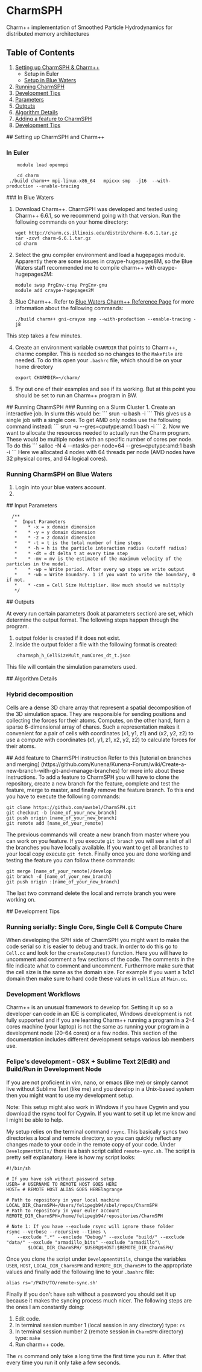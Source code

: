 # CharmSPH
Charm++ implementation of Smoothed Particle Hydrodynamics for distributed memory architectures

## Table of Contents
1. [Setting up CharmSPH & Charm++](#charmsetup)
	* Setup in Euler
	* [Setup in Blue Waters](#bwsetup)   
2. [Running CharmSPH](#runningcharmsph)
3. [Development Tips](#developmenttips)
4. [Parameters](#parameters)
5. [Outputs](#outputs)
6. [Algorithm Details](#algorithmdetails)
7. [Adding a feature to CharmSPH](#addfeature)
8. [Development Tips](#developmenttips)

<a name="charmsetup">
## Setting up CharmSPH and Charm++
</a>

### In Euler

```
	module load openmpi
```

```
	cd charm
 ./build charm++ mpi-linux-x86_64   mpicxx smp  -j16  --with-production --enable-tracing	
```

<a name="bwsetup">
### In Blue Waters
</a>

1. Download Charm++. CharmSPH was developed and tested using Charm++ 6.6.1, so we recommend going with that version. Run  the following commands on your home directory:

	```
	wget http://charm.cs.illinois.edu/distrib/charm-6.6.1.tar.gz
	tar -zxvf charm-6.6.1.tar.gz
	cd charm
	```
	
2. Select the gnu compiler environment and load a hugepages module. Apparently there are some issues in craype-hugepages8M, so the Blue Waters staff recommended me to compile charm++ with craype-hugepages2M:

	```
	module swap PrgEnv-cray PrgEnv-gnu
	module add craype-hugepages2M
	```

3. Blue Charm++. Refer to [Blue Waters Charm++ Reference Page](https://bluewaters.ncsa.illinois.edu/charm) for more information about the following commands:

	```
	./build charm++ gni-crayxe smp --with-production --enable-tracing -j8
	```
This step takes a few minutes.

4. Create an environment variable `CHARMDIR` that points to Charm++, charmc compiler. This is needed so no changes to the `Makefile` are needed. To do this open your `.bashrc` file, which should be on your home directory

	```
	export CHARMDIR=~/charm/
	```
	
5. Try out one of their examples and see if its working. But at this point you should be set to run an Charm++ program in BW.


<a name="runningcharmsph">
## Running CharmSPH
</a>
### Running on a Slurm Cluster
1. Create an interactive job. In slurm this would be: 
```
srun -u bash -i
```
This gives us a single job with a single core. To get AMD only nodes use the following command instead: 
```
srun -u --gres=cputype:amd:1 bash -i
```
2. Now we want to allocate the resources needed to actually run the Charm program. These would be multiple nodes with an specific number of cores per node. To do this
```
salloc -N 4 --ntasks-per-node=64 --gres=cputype:amd:1 bash -i
```
Here we allocated 4 nodes with 64 threads per node (AMD nodes have 32 physical cores, and 64 logical cores).


### Running CharmSPH on Blue Waters

1. Login into your blue waters account. 
2. 

<a name="parameters">
## Input Parameters
</a>

```
  /**
   *  Input Parameters
   *    * -x = x domain dimension
   *    * -y = y domain dimension
   *    * -z = z domain dimension
   *    * -t = t is the total number of time steps
   *    * -h = h is the particle interaction radius (cutoff radius)
   *    * -dt = dt delta t at every time step
   *    * -mv = mv is the estimate of the maximum velocity of the particles in the model.
   *    * -wp = Write period. After every wp steps we write output
   *    * -wb = Write boundary. 1 if you want to write the boundary, 0 if not.
   *    * -csm = Cell Size Multiplier. How much should we multiply
   */
```

<a name="outputs">
## Outputs
</a>

At every run certain parameters (look at parameters section) are set, which determine the output format. The following steps happen through the program.

1. output folder is created if it does not exist.
2. Inside the output folder a file with the following format is created:

```
    charmsph_h_CellSizeMult_numCores_dt_t.json
```

This file will contain the simulation parameters used.


<a name="algorithmdetails">
## Algorithm Details
</a>

### Hybrid decomposition
Cells are a dense 3D chare array that represent a spatial decomposition of the 3D simulation space. They are responsible for sending positions and collecting the forces for their atoms. Computes, on the other hand, form a sparse 6-dimensional array of chares. Such a representation makes it convenient for a pair of cells with coordinates (x1, y1, z1) and (x2, y2, z2) to use a compute with coordinates (x1, y1, z1, x2, y2, z2) to calculate forces for their atoms.

<a name="addfeature">
## Add feature to CharmSPH instruction
</a>
Refer to this [tutorial on branches and merging] (https://github.com/Kunena/Kunena-Forum/wiki/Create-a-new-branch-with-git-and-manage-branches) for more info about these instructions. To add a feature to CharmSPH you will have to clone the repository, create a new branch for the feature, complete and test the feature, merge to master, and finally remove the feature branch. To this end you have to execute the following commands:

```
git clone https://github.com/uwsbel/CharmSPH.git
git checkout -b [name_of_your_new_branch]
git push origin [name_of_your_new_branch]
git remote add [name_of_your_remote] 
```

The previous commands will create a new branch from master where you can work on you feature. If you execute `git branch` you will see a list of all the branches you have locally available. If you want to get all branches to your local copy execute `git fetch`. Finally once you are done working and testing the feature you can follow these commands:

```
git merge [name_of_your_remote]/develop
git branch -d [name_of_your_new_branch]
git push origin :[name_of_your_new_branch]
```

The last two command delete the local and remote branch you were working on.

<a name="developmenttips">
## Development Tips
</a>

### Running serially: Single Core, Single Cell & Compute Chare
When developing the SPH side of CharmSPH you might want to make the code serial so it is easier to debug and track. In order to do this go to `Cell.cc` and look for the `createComputes()` function. Here you will have to uncomment and comment a few sections of the code. The comments in the file indicate what to comment and uncomment. Furthermore make sure that the cell size is the same as the domain size. For example if you want a 1x1x1 domain then make sure to hard code these values in `cellSize` at `Main.cc`.

### Development Workflows

Charm++ is an unusual framework to develop for. Setting it up so a developer can code in an IDE is complicated, Windows development is not fully supported and if you are learning Charm++ running a program in a 2-4 cores machine (your laptop) is not the same as running your program in a development node (20-64 cores) or a few nodes. This section of the documentation includes different development setups various lab members use. 

### Felipe's development - OSX + Sublime Text 2(Edit) and Build/Run in Development Node

If you are not proficient in vim, nano, or emacs (like me) or simply cannot live without Sublime Text (like me) and you develop in a Unix-based system then you might want to use my development setup. 

Note: This setup might also work in Windows if you have Cygwin and you download the rsync tool for Cygwin. If you want to set it up let me know and I might be able to help.

My setup relies on the terminal command `rsync`. This basically syncs two directories a local and remote directory, so you can quickly reflect any changes made to your code in the remote copy of your code. Under `DevelopmentUtils/` there is a bash script called `remote-sync.sh`. The script is pretty self explanatory. Here is how my script looks: 

```
#!/bin/sh

# If you have ssh without password setup
USER= # USERNAME TO REMOTE HOST GOES HERE
HOST= # REMOTE HOST ALIAS GOES HERElagrange

# Path to repository in your local machine
LOCAL_DIR_CharmSPH=/Users/felipegb94/sbel/repos/CharmSPH
# Path to repository in your euler account
REMOTE_DIR_CharmSPH=/home/felipegb94/repositories/CharmSPH

# Note 1: If you have --exclude rsync will ignore those folder
rsync --verbose --recursive --times \
    --exclude ".*" --exclude "Debug/" --exclude "build/" --exclude "data/" --exclude "armadillo_bits" --exclude "armadillo"\
        $LOCAL_DIR_CharmSPH/ $USER@$HOST:$REMOTE_DIR_CharmSPH/

```

Once you clone the script under `DevelopmentUtils`, change the variables `USER`, `HOST`, `LOCAL_DIR_CharmSPH` and `REMOTE_DIR_CharmSPH` to the appropriate values and finally add the following line to your `.bashrc` file:

```
alias rs='/PATH/TO/remote-sync.sh'
```

Finally if you don't have ssh without a password you should set it up because it makes the syncing process much nicer. The following steps are the ones I am constantly doing:

1. Edit code.
2. In terminal session number 1 (local session in any directory) type: `rs`
3. In terminal session number 2 (remote session in `CharmSPH` directory) type: `make`
4. Run charm++ code.

The `rs` command only take a long time the first time you run it. After that every time you run it only take a few seconds.


